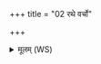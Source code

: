 +++
title = "02 रथे वर्चो"

+++
<details><summary>मूलम् (WS)</summary>

रथे वर्चो रथवाहने च वर्च इषुधौ वर्चः कवचे च वर्चः ।  
अश्वेषु वर्चो अधि यन् मयि देवा राष्ट्रभृतस्तदक्रन्॥ I॥ ४ ॥  
सभायां वर्चः समित्यां च वर्चो वध्वां वर्च उत वर्चो वरेषु ।  
सुरायां वर्चो अधि यन् मयि देवा राष्ट्रभृतस्तदक्रन्॥ ५ ॥  
सिंहे वर्च उत वर्चो व्याघ्रे वृके वर्चो मधुहारे च वर्चः ।  
श्येने वर्चः पत्वनां यद्बभूव मयि देवा राष्ट्रभृतस्तदक्रन् ॥६॥
</details>